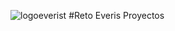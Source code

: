 
![logoeverist](https://user-images.githubusercontent.com/32305619/38645917-70dc6ad4-3dab-11e8-8c76-85a704f5802d.png)
#Reto Everis Proyectos

